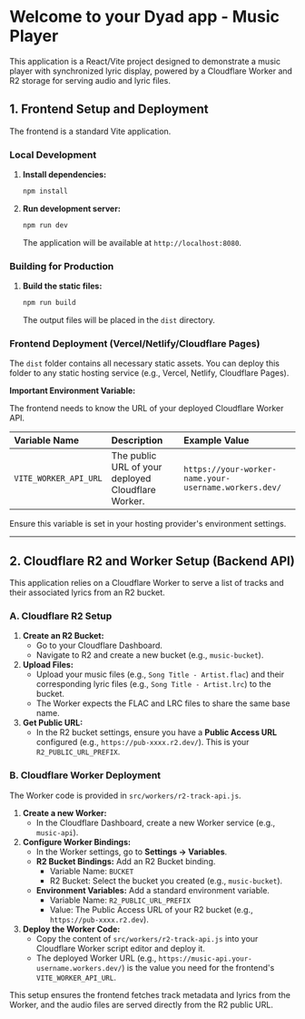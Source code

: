 # Welcome to your Dyad app - Music Player

This application is a React/Vite project designed to demonstrate a music player with synchronized lyric display, powered by a Cloudflare Worker and R2 storage for serving audio and lyric files.

## 1. Frontend Setup and Deployment

The frontend is a standard Vite application.

### Local Development

1.  **Install dependencies:**
    ```bash
    npm install
    ```
2.  **Run development server:**
    ```bash
    npm run dev
    ```
    The application will be available at `http://localhost:8080`.

### Building for Production

1.  **Build the static files:**
    ```bash
    npm run build
    ```
    The output files will be placed in the `dist` directory.

### Frontend Deployment (Vercel/Netlify/Cloudflare Pages)

The `dist` folder contains all necessary static assets. You can deploy this folder to any static hosting service (e.g., Vercel, Netlify, Cloudflare Pages).

**Important Environment Variable:**

The frontend needs to know the URL of your deployed Cloudflare Worker API.

| Variable Name | Description | Example Value |
| :--- | :--- | :--- |
| `VITE_WORKER_API_URL` | The public URL of your deployed Cloudflare Worker. | `https://your-worker-name.your-username.workers.dev/` |

Ensure this variable is set in your hosting provider's environment settings.

---

## 2. Cloudflare R2 and Worker Setup (Backend API)

This application relies on a Cloudflare Worker to serve a list of tracks and their associated lyrics from an R2 bucket.

### A. Cloudflare R2 Setup

1.  **Create an R2 Bucket:**
    *   Go to your Cloudflare Dashboard.
    *   Navigate to R2 and create a new bucket (e.g., `music-bucket`).
2.  **Upload Files:**
    *   Upload your music files (e.g., `Song Title - Artist.flac`) and their corresponding lyric files (e.g., `Song Title - Artist.lrc`) to the bucket.
    *   The Worker expects the FLAC and LRC files to share the same base name.
3.  **Get Public URL:**
    *   In the R2 bucket settings, ensure you have a **Public Access URL** configured (e.g., `https://pub-xxxx.r2.dev/`). This is your `R2_PUBLIC_URL_PREFIX`.

### B. Cloudflare Worker Deployment

The Worker code is provided in `src/workers/r2-track-api.js`.

1.  **Create a new Worker:**
    *   In the Cloudflare Dashboard, create a new Worker service (e.g., `music-api`).
2.  **Configure Worker Bindings:**
    *   In the Worker settings, go to **Settings -> Variables**.
    *   **R2 Bucket Bindings:** Add an R2 Bucket binding.
        *   Variable Name: `BUCKET`
        *   R2 Bucket: Select the bucket you created (e.g., `music-bucket`).
    *   **Environment Variables:** Add a standard environment variable.
        *   Variable Name: `R2_PUBLIC_URL_PREFIX`
        *   Value: The Public Access URL of your R2 bucket (e.g., `https://pub-xxxx.r2.dev`).
3.  **Deploy the Worker Code:**
    *   Copy the content of `src/workers/r2-track-api.js` into your Cloudflare Worker script editor and deploy it.
    *   The deployed Worker URL (e.g., `https://music-api.your-username.workers.dev/`) is the value you need for the frontend's `VITE_WORKER_API_URL`.

This setup ensures the frontend fetches track metadata and lyrics from the Worker, and the audio files are served directly from the R2 public URL.